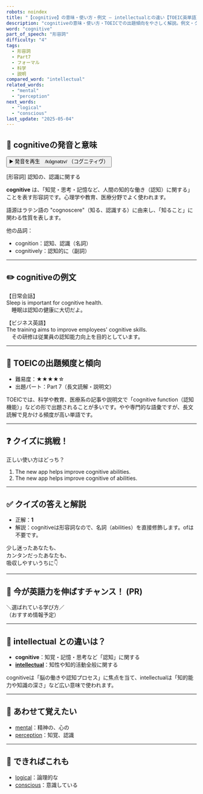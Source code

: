 ```yaml
---
robots: noindex
title: "【cognitive】の意味・使い方・例文 ― intellectualとの違い【TOEIC英単語】"
description: "cognitiveの意味・使い方・TOEICでの出題傾向をやさしく解説。例文・クイズ付きでintellectualとの違いもわかりやすく学べます。"
word: "cognitive"
part_of_speech: "形容詞"
difficulty: "4"
tags:
  - 形容詞
  - Part7
  - フォーマル
  - 科学
  - 説明
compared_word: "intellectual"
related_words:
  - "mental"
  - "perception"
next_words:
  - "logical"
  - "conscious"
last_update: "2025-05-04"
---
```


## 🔰 cognitiveの発音と意味

<button class="play-audio" onclick="playTTS('cognitive')">
  <span class="play-audio-main">
    ▶️ 発音を再生　/kɑ́ɡnətɪv/
  </span>
  <span class="play-audio-sub">
    （コグニティヴ）
  </span>
</button>

[形容詞] 認知の、認識に関する

**cognitive** は、「知覚・思考・記憶など、人間の知的な働き（認知）に関する」ことを表す形容詞です。心理学や教育、医療分野でよく使われます。

語源はラテン語の "cognoscere"（知る、認識する）に由来し、「知ること」に関わる性質を表します。

他の品詞：  
- cognition：認知、認識（名詞）
- cognitively：認知的に（副詞）

---

## ✏️ cognitiveの例文

【日常会話】  
Sleep is important for cognitive health.  
　睡眠は認知の健康に大切だよ。

【ビジネス英語】  
The training aims to improve employees' cognitive skills.  
　その研修は従業員の認知能力向上を目的としています。

---

## 🎯 TOEICの出題頻度と傾向

- 難易度：★★★★☆
- 出題パート：Part 7（長文読解・説明文）

TOEICでは、科学や教育、医療系の記事や説明文で「cognitive function（認知機能）」などの形で出題されることが多いです。やや専門的な語彙ですが、長文読解で見かける頻度が高い単語です。

---

## ❓ クイズに挑戦！

正しい使い方はどっち？

1. The new app helps improve cognitive abilities.  
2. The new app helps improve cognitive of abilities.

---

## ✅ クイズの答えと解説

- 正解：**1**
- 解説：cognitiveは形容詞なので、名詞（abilities）を直接修飾します。ofは不要です。

少し迷ったあなたも、  
カンタンだったあなたも、  
吸収しやすいうちに👇️

---

## 🚀 今が英語力を伸ばすチャンス！ (PR)

<div class="info-center">
＼選ばれている学び方／<br>  
（おすすめ情報予定）
</div>

---

## 🤔  intellectual との違いは？

- **cognitive**：知覚・記憶・思考など「認知」に関する
- **[intellectual](/intellectual)**：知性や知的活動全般に関する

cognitiveは「脳の働きや認知プロセス」に焦点を当て、intellectualは「知的能力や知識の深さ」など広い意味で使われます。

---

## 🧩 あわせて覚えたい

- [mental](/mental)：精神の、心の
- [perception](/perception)：知覚、認識

---

## 📖 できればこれも

- [logical](/logical)：論理的な
- [conscious](/conscious)：意識している

<!-- cvid: aid41_bid31 -->
